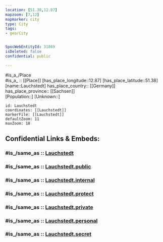 ```yaml
---
location: [51.38,12.87] 
mapzoom: [7,12] 
mapmarker: city 
type: City
tags:
- geo/City


SpocWebEntityId: 31869
isDeleted: false
confidential: public

---
```

#is_a_/Place  
#is_a_ :: [[Place]] 
[has_place_longitude::12.87] 
[has_place_latitude::51.38] 
[name::Lauchstedt] 
has_place_country:: [[Germany]]  
has_place_province:: [[Sachsen]]  
[Population::] 
[Unknown::] 


```leaflet
id: Lauchstedt
coordinates: [[Lauchstedt]] 
markerFile: [[Lauchstedt]] 
defaultZoom: 11 
maxZoom: 18
```


## Confidential Links & Embeds: 

### #is_/same_as :: [Lauchstedt](/_Standards/Earth/Continent/Europe/Europe~Central/Germany/Germany~East/Sachsen/counties~Sachsen/Leipzig/cities~Leipzig/Lossatal/City/Lauchstedt.md) 

### #is_/same_as :: [Lauchstedt.public](/_public/Earth/Continent/Europe/Europe~Central/Germany/Germany~East/Sachsen/counties~Sachsen/Leipzig/cities~Leipzig/Lossatal/City/Lauchstedt.public.md) 

### #is_/same_as :: [Lauchstedt.internal](/_internal/Earth/Continent/Europe/Europe~Central/Germany/Germany~East/Sachsen/counties~Sachsen/Leipzig/cities~Leipzig/Lossatal/City/Lauchstedt.internal.md) 

### #is_/same_as :: [Lauchstedt.protect](/_protect/Earth/Continent/Europe/Europe~Central/Germany/Germany~East/Sachsen/counties~Sachsen/Leipzig/cities~Leipzig/Lossatal/City/Lauchstedt.protect.md) 

### #is_/same_as :: [Lauchstedt.private](/_private/Earth/Continent/Europe/Europe~Central/Germany/Germany~East/Sachsen/counties~Sachsen/Leipzig/cities~Leipzig/Lossatal/City/Lauchstedt.private.md) 

### #is_/same_as :: [Lauchstedt.personal](/_personal/Earth/Continent/Europe/Europe~Central/Germany/Germany~East/Sachsen/counties~Sachsen/Leipzig/cities~Leipzig/Lossatal/City/Lauchstedt.personal.md) 

### #is_/same_as :: [Lauchstedt.secret](/_secret/Earth/Continent/Europe/Europe~Central/Germany/Germany~East/Sachsen/counties~Sachsen/Leipzig/cities~Leipzig/Lossatal/City/Lauchstedt.secret.md)

